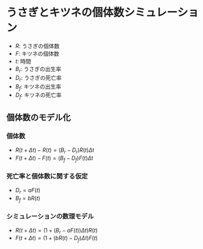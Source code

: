 # うさぎとキツネの個体数シミュレーション

- $R$: うさぎの個体数
- $F$: キツネの個体数
- $t$: 時間
- $B_r$: うさぎの出生率
- $D_r$: うさぎの死亡率
- $B_f$: キツネの出生率
- $D_f$: キツネの死亡率

## 個体数のモデル化

### 個体数

- $R(t + \Delta t) - R(t) = (B_r - D_r)R(t)\Delta t$
- $F(t + \Delta t) - F(t) = (B_f - D_f)F(t)\Delta t$

### 死亡率と個体数に関する仮定

- $D_r = aF(t)$
- $B_f = bR(t)$

### シミュレーションの数理モデル

- $R(t + \Delta t) = (1 + (B_r - aF(t)) \Delta t)R(t)$
- $F(t + \Delta t) = (1 + (bR(t) - D_f) \Delta t)F(t)$
